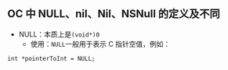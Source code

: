 ## OC 中 NULL、nil、Nil、NSNull 的定义及不同

- NULL：本质上是`(void*)0`
    - 使用：`NULL`一般用于表示 C 指针空值，例如：
    
```obj
int *pointerToInt = NULL;

```
